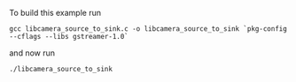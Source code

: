 To build this example run

```
gcc libcamera_source_to_sink.c -o libcamera_source_to_sink `pkg-config --cflags --libs gstreamer-1.0`
```
and now run

`./libcamera_source_to_sink `
